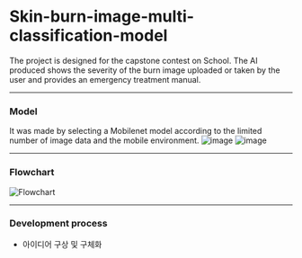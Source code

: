 # Skin-burn-image-multi-classification-model
The project is designed for the capstone contest on School. The AI produced shows the severity of the burn image uploaded or taken by the user and provides an emergency treatment manual.
***
### Model
It was made by selecting a Mobilenet model according to the limited number of image data and the mobile environment.
![image](https://github.com/wooyoungwoong-AI/Crop-pest-diagnosis-AI/assets/136695011/b7b0359d-fd69-4ea0-894b-4c385eb351f7)
![image](https://github.com/wooyoungwoong-AI/Crop-pest-diagnosis-AI/assets/136695011/ec1f1a76-6272-4930-b4b2-895a6cf8a225)
***
### Flowchart
![Flowchart](https://github.com/wooyoungwoong-AI/Skin-burn-image-multi-classification-model/assets/136695011/ea9be02e-c5ad-443f-a95f-0482c210f081)
***
### Development process
 * 아이디어 구상 및 구체화
